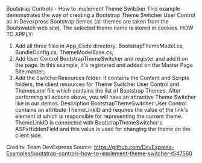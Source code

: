 Bootstrap Controls - How to implement Theme Switcher
This example demonstrates the way of creating a Bootstrap Theme Switcher User Control as in Devexpress Bootstrap demos (all themes are taken from the Bootswatch web site).
The selected theme name is stored in cookies.
HOW TO APPLY:
1. Add all three files in App_Code directory: BootstrapThemeModel.cs, BundleConfig.cs, ThemeModelBase.cs;
2. Add User Control BootstrapThemeSwitcher and register and add it on the page. In this example, it's registered and added on the Master Page Site.master; 
3. Add the SwitcherResources folder. It contains the Content and Scripts folders, the client resources for Theme Switcher User Control and Themes.xml file which contains the list of Bootstrap Themes.
After performing all actions above, you will have an attractive Theme Switcher like in our demos.
Description
BootstrapThemeSwitcher User Control contains an attribute ThemeLinkID and requires the value of the link's element id which is responsible for representing the current theme.
ThemeLinkID is connected with BootstrapThemeSwitcher's ASPxHiddenField and this value is used for changing the theme on the client side.


Credits: Team DevExpress
Source: https://github.com/DevExpress-Examples/bootstrap-controls-how-to-implement-theme-switcher-t547560